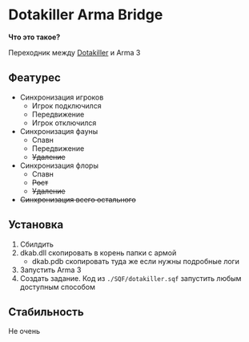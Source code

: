 # **Dotakiller Arma Bridge**


**Что это такое?**

Переходник между [Dotakiller](https://github.com/Gexon/dotakiller) и Arma 3

## **Феатурес**

* Синхронизация игроков
    * Игрок подключился
    * Передвижение
    * Игрок отключился
* Синхронизация фауны
    * Спавн
    * Передвижение
    * ~~Удаление~~
* Синхронизация флоры
    * Спавн
    * ~~Рост~~
    * ~~Удаление~~
* ~~Синхронизация всего остального~~    

## **Установка**

1. Сбилдить
1. dkab.dll скопировать в корень папки с армой
    * dkab.pdb скопировать туда же если нужны подробные логи
1. Запустить Arma 3    
1. Создать задание. Код из ```./SQF/dotakiller.sqf``` запустить любым доступным способом

## **Стабильность**

Не очень
